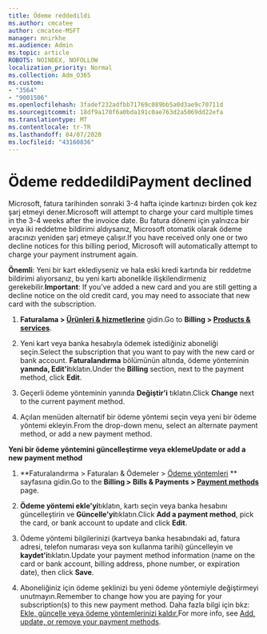 ```yaml
---
title: Ödeme reddedildi
ms.author: cmcatee
author: cmcatee-MSFT
manager: mnirkhe
ms.audience: Admin
ms.topic: article
ROBOTS: NOINDEX, NOFOLLOW
localization_priority: Normal
ms.collection: Adm_O365
ms.custom:
- "3564"
- "9001506"
ms.openlocfilehash: 3fadef232adfbb71769c089bb5a0d3ae9c70711d
ms.sourcegitcommit: 18df9a170f6a0bda191c0ae763d2a5069dd22efa
ms.translationtype: MT
ms.contentlocale: tr-TR
ms.lasthandoff: 04/07/2020
ms.locfileid: "43160836"
---
```

# <a name="payment-declined"></a><span data-ttu-id="7099e-102">Ödeme reddedildi</span><span class="sxs-lookup"><span data-stu-id="7099e-102">Payment declined</span></span>

<span data-ttu-id="7099e-103">Microsoft, fatura tarihinden sonraki 3-4 hafta içinde kartınızı birden çok kez şarj etmeyi dener.</span><span class="sxs-lookup"><span data-stu-id="7099e-103">Microsoft will attempt to charge your card multiple times in the 3-4 weeks after the invoice date.</span></span>  <span data-ttu-id="7099e-104">Bu fatura dönemi için yalnızca bir veya iki reddetme bildirimi aldıysanız, Microsoft otomatik olarak ödeme aracınızı yeniden şarj etmeye çalışır.</span><span class="sxs-lookup"><span data-stu-id="7099e-104">If you have received only one or two decline notices for this billing period, Microsoft will automatically attempt to charge your payment instrument again.</span></span>  

<span data-ttu-id="7099e-105">**Önemli**: Yeni bir kart eklediyseniz ve hala eski kredi kartında bir reddetme bildirimi alıyorsanız, bu yeni kartı abonelikle ilişkilendirmeniz gerekebilir.</span><span class="sxs-lookup"><span data-stu-id="7099e-105">**Important**: If you've added a new card and you are still getting a decline notice on the old credit card, you may need to associate that new card with the subscription.</span></span>

1. <span data-ttu-id="7099e-106">**Faturalama > [Ürünleri & hizmetlerine](https://go.microsoft.com/fwlink/p/?linkid=842054)** gidin.</span><span class="sxs-lookup"><span data-stu-id="7099e-106">Go to **Billing > [Products & services](https://go.microsoft.com/fwlink/p/?linkid=842054)**.</span></span>

2. <span data-ttu-id="7099e-107">Yeni kart veya banka hesabıyla ödemek istediğiniz aboneliği seçin.</span><span class="sxs-lookup"><span data-stu-id="7099e-107">Select the subscription that you want to pay with the new card or bank account.</span></span> <span data-ttu-id="7099e-108">**Faturalandırma** bölümünün altında, ödeme yönteminin **yanında, Edit'i**tıklatın.</span><span class="sxs-lookup"><span data-stu-id="7099e-108">Under the **Billing** section, next to the payment method, click **Edit**.</span></span>

3. <span data-ttu-id="7099e-109">Geçerli ödeme yönteminin yanında **Değiştir'i** tıklatın.</span><span class="sxs-lookup"><span data-stu-id="7099e-109">Click **Change** next to the current payment method.</span></span>

4. <span data-ttu-id="7099e-110">Açılan menüden alternatif bir ödeme yöntemi seçin veya yeni bir ödeme yöntemi ekleyin.</span><span class="sxs-lookup"><span data-stu-id="7099e-110">From the drop-down menu, select an alternate payment method, or add a new payment method.</span></span>

<span data-ttu-id="7099e-111">**Yeni bir ödeme yöntemini güncelleştirme veya ekleme**</span><span class="sxs-lookup"><span data-stu-id="7099e-111">**Update or add a new payment method**</span></span>

1. <span data-ttu-id="7099e-112">\*\*Faturalandırma > Faturaları & Ödemeler > [Ödeme yöntemleri](https://go.microsoft.com/fwlink/p/?linkid=2018806) \*\* sayfasına gidin.</span><span class="sxs-lookup"><span data-stu-id="7099e-112">Go to the **Billing > Bills & Payments > [Payment methods](https://go.microsoft.com/fwlink/p/?linkid=2018806)** page.</span></span>

2. <span data-ttu-id="7099e-113">**Ödeme yöntemi ekle'yi**tıklatın, kartı seçin veya banka hesabını güncelleştirin ve **Güncelle'yi**tıklatın.</span><span class="sxs-lookup"><span data-stu-id="7099e-113">Click **Add a payment method**, pick the card, or bank account to update and click **Edit**.</span></span>

3. <span data-ttu-id="7099e-114">Ödeme yöntemi bilgilerinizi (kartveya banka hesabındaki ad, fatura adresi, telefon numarası veya son kullanma tarihi) güncelleyin ve **kaydet'i**tıklatın.</span><span class="sxs-lookup"><span data-stu-id="7099e-114">Update your payment method information (name on the card or bank account, billing address, phone number, or expiration date), then click **Save**.</span></span>

4. <span data-ttu-id="7099e-115">Aboneliğiniz için ödeme şeklinizi bu yeni ödeme yöntemiyle değiştirmeyi unutmayın.</span><span class="sxs-lookup"><span data-stu-id="7099e-115">Remember to change how you are paying for your subscription(s) to this new payment method.</span></span> <span data-ttu-id="7099e-116">Daha fazla bilgi için bkz: [Ekle, güncelle veya ödeme yöntemlerinizi kaldır.](https://go.microsoft.com/fwlink/?linkid=2118133)</span><span class="sxs-lookup"><span data-stu-id="7099e-116">For more info, see [Add, update, or remove your payment methods](https://go.microsoft.com/fwlink/?linkid=2118133).</span></span> 
